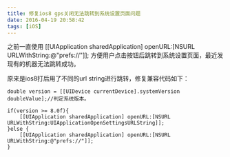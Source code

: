 ```yaml
---
title: 修复ios8 gps关闭无法跳转到系统设置页面问题
date: 2016-04-19 20:58:42
tags: [iOS]
---
```



之前一直使用
[[UIApplication sharedApplication] openURL:[NSURL URLWithString:@"prefs://"]];
方便用户点击按钮后跳转到系统设置页面，最近发现有的机器无法跳转成功。

原来是ios8打后用了不同的url string进行跳转，修复兼容代码如下：

```objc
double version = [[UIDevice currentDevice].systemVersion doubleValue];//判定系统版本。

if(version >= 8.0f){
    [[UIApplication sharedApplication] openURL:[NSURL URLWithString:UIApplicationOpenSettingsURLString]];
}else {
    [[UIApplication sharedApplication] openURL:[NSURL URLWithString:@"prefs://"]];
}
```
